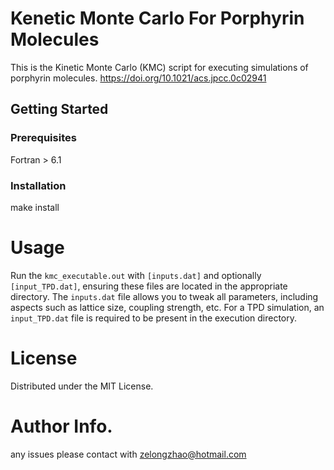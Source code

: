 # Kenetic Monte Carlo For Porphyrin Molecules

This is the Kinetic Monte Carlo (KMC) script for executing simulations of porphyrin molecules.
https://doi.org/10.1021/acs.jpcc.0c02941

## Getting Started

### Prerequisites

Fortran > 6.1

### Installation 

make install

# Usage

Run the `kmc_executable.out` with `[inputs.dat]` and optionally `[input_TPD.dat]`, ensuring these files are located in the appropriate directory.
The `inputs.dat` file allows you to tweak all parameters, including aspects such as lattice size, coupling strength, etc. 
For a TPD simulation, an `input_TPD.dat` file is required to be present in the execution directory.

# License

Distributed under the MIT License. 

# Author Info.

any issues please contact with zelongzhao@hotmail.com
